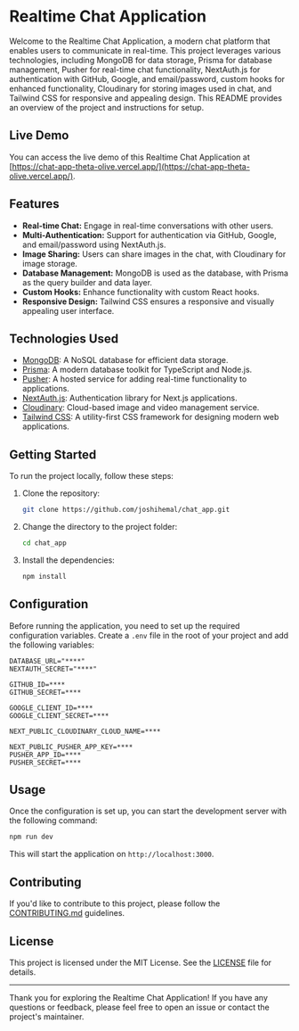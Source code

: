 # Realtime Chat Application

Welcome to the Realtime Chat Application, a modern chat platform that enables users to communicate in real-time. This project leverages various technologies, including MongoDB for data storage, Prisma for database management, Pusher for real-time chat functionality, NextAuth.js for authentication with GitHub, Google, and email/password, custom hooks for enhanced functionality, Cloudinary for storing images used in chat, and Tailwind CSS for responsive and appealing design. This README provides an overview of the project and instructions for setup.

## Live Demo

You can access the live demo of this Realtime Chat Application at [https://chat-app-theta-olive.vercel.app/](https://chat-app-theta-olive.vercel.app/).

## Features

- **Real-time Chat:** Engage in real-time conversations with other users.
- **Multi-Authentication:** Support for authentication via GitHub, Google, and email/password using NextAuth.js.
- **Image Sharing:** Users can share images in the chat, with Cloudinary for image storage.
- **Database Management:** MongoDB is used as the database, with Prisma as the query builder and data layer.
- **Custom Hooks:** Enhance functionality with custom React hooks.
- **Responsive Design:** Tailwind CSS ensures a responsive and visually appealing user interface.

## Technologies Used

- [MongoDB](https://www.mongodb.com/): A NoSQL database for efficient data storage.
- [Prisma](https://www.prisma.io/): A modern database toolkit for TypeScript and Node.js.
- [Pusher](https://pusher.com/): A hosted service for adding real-time functionality to applications.
- [NextAuth.js](https://next-auth.js.org/): Authentication library for Next.js applications.
- [Cloudinary](https://cloudinary.com/): Cloud-based image and video management service.
- [Tailwind CSS](https://tailwindcss.com/): A utility-first CSS framework for designing modern web applications.

## Getting Started

To run the project locally, follow these steps:

1. Clone the repository:

   ```bash
   git clone https://github.com/joshihemal/chat_app.git
   ```

2. Change the directory to the project folder:

   ```bash
   cd chat_app
   ```

3. Install the dependencies:

   ```bash
   npm install
   ```

## Configuration

Before running the application, you need to set up the required configuration variables. Create a `.env` file in the root of your project and add the following variables:

```env
DATABASE_URL="****"
NEXTAUTH_SECRET="****"

GITHUB_ID=****
GITHUB_SECRET=****

GOOGLE_CLIENT_ID=****
GOOGLE_CLIENT_SECRET=****

NEXT_PUBLIC_CLOUDINARY_CLOUD_NAME=****

NEXT_PUBLIC_PUSHER_APP_KEY=****
PUSHER_APP_ID=****
PUSHER_SECRET=****
```

## Usage

Once the configuration is set up, you can start the development server with the following command:

```bash
npm run dev
```

This will start the application on `http://localhost:3000`.

## Contributing

If you'd like to contribute to this project, please follow the [CONTRIBUTING.md](CONTRIBUTING.md) guidelines.

## License

This project is licensed under the MIT License. See the [LICENSE](LICENSE) file for details.

---

Thank you for exploring the Realtime Chat Application! If you have any questions or feedback, please feel free to open an issue or contact the project's maintainer.
